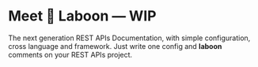 # Meet 🐋 Laboon — WIP

The next generation REST APIs Documentation, with simple configuration, cross language and framework. Just write one config and **laboon** comments on your REST APIs project.